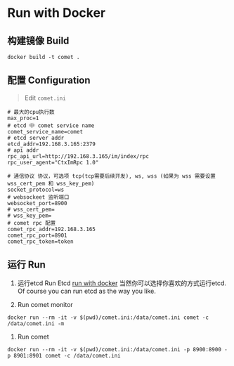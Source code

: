 # Run with Docker

## 构建镜像 Build

```
docker build -t comet .
```

## 配置 Configuration

> Edit `comet.ini`

```
# 最大的cpu执行数
max_proc=1
# etcd 中 comet service name
comet_service_name=comet
# etcd server addr
etcd_addr=192.168.3.165:2379
# api addr
rpc_api_url=http://192.168.3.165/im/index/rpc
rpc_user_agent="CtxImRpc 1.0"

# 通信协议 协议，可选项 tcp(tcp需要后续开发), ws, wss (如果为 wss 需要设置 wss_cert_pem 和 wss_key_pem)
socket_protocol=ws
# websockeet 监听端口
websocket_port=8900
# wss_cert_pem=
# wss_key_pem=
# comet rpc 配置
comet_rpc_addr=192.168.3.165
comet_rpc_port=8901
comet_rpc_token=token
```

## 运行 Run

1. 运行etcd Run Etcd
	[run with docker](https://github.com/Gopusher/awesome/blob/master/docker/docker-compose.yml)
	当然你可以选择你喜欢的方式运行etcd. Of course you can run etcd as the way you like.

1. Run comet monitor

```
docker run --rm -it -v $(pwd)/comet.ini:/data/comet.ini comet -c /data/comet.ini -m
```

1. Run comet

```
docker run --rm -it -v $(pwd)/comet.ini:/data/comet.ini -p 8900:8900 -p 8901:8901 comet -c /data/comet.ini
```

